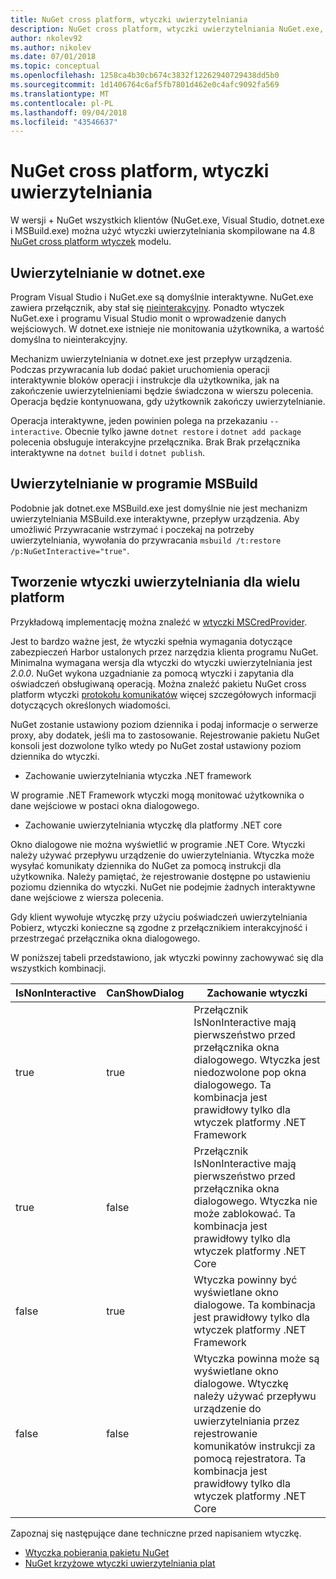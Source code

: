 ```yaml
---
title: NuGet cross platform, wtyczki uwierzytelniania
description: NuGet cross platform, wtyczki uwierzytelniania NuGet.exe, dotnet.exe, msbuild.exe i programu Visual Studio
author: nkolev92
ms.author: nikolev
ms.date: 07/01/2018
ms.topic: conceptual
ms.openlocfilehash: 1258ca4b30cb674c3832f12262940729438dd5b0
ms.sourcegitcommit: 1d1406764c6af5fb7801d462e0c4afc9092fa569
ms.translationtype: MT
ms.contentlocale: pl-PL
ms.lasthandoff: 09/04/2018
ms.locfileid: "43546637"
---
```

# <a name="nuget-cross-platform-authentication-plugin"></a>NuGet cross platform, wtyczki uwierzytelniania

W wersji + NuGet wszystkich klientów (NuGet.exe, Visual Studio, dotnet.exe i MSBuild.exe) można użyć wtyczki uwierzytelniania skompilowane na 4.8 [NuGet cross platform wtyczek](NuGet-Cross-Platform-Plugins.md) modelu.

## <a name="authentication-in-dotnetexe"></a>Uwierzytelnianie w dotnet.exe

Program Visual Studio i NuGet.exe są domyślnie interaktywne. NuGet.exe zawiera przełącznik, aby stał się [nieinterakcyjny](../../tools/nuget-exe-CLI-Reference.md).
Ponadto wtyczek NuGet.exe i programu Visual Studio monit o wprowadzenie danych wejściowych.
W dotnet.exe istnieje nie monitowania użytkownika, a wartość domyślna to nieinterakcyjny.

Mechanizm uwierzytelniania w dotnet.exe jest przepływ urządzenia. Podczas przywracania lub dodać pakiet uruchomienia operacji interaktywnie bloków operacji i instrukcje dla użytkownika, jak na zakończenie uwierzytelnieniami będzie świadczona w wierszu polecenia.
Operacja będzie kontynuowana, gdy użytkownik zakończy uwierzytelnianie.

Operacja interaktywne, jeden powinien polega na przekazaniu `--interactive`.
Obecnie tylko jawne `dotnet restore` i `dotnet add package` polecenia obsługuje interakcyjne przełącznika.
Brak Brak przełącznika interaktywne na `dotnet build` i `dotnet publish`.

## <a name="authentication-in-msbuild"></a>Uwierzytelnianie w programie MSBuild

Podobnie jak dotnet.exe MSBuild.exe jest domyślnie nie jest mechanizm uwierzytelniania MSBuild.exe interaktywne, przepływ urządzenia.
Aby umożliwić Przywracanie wstrzymać i poczekaj na potrzeby uwierzytelniania, wywołania do przywracania `msbuild /t:restore /p:NuGetInteractive="true"`.

## <a name="creating-a-cross-platform-authentication-plugin"></a>Tworzenie wtyczki uwierzytelniania dla wielu platform

Przykładową implementację można znaleźć w [wtyczki MSCredProvider](https://github.com/Microsoft/mscredprovider).

Jest to bardzo ważne jest, że wtyczki spełnia wymagania dotyczące zabezpieczeń Harbor ustalonych przez narzędzia klienta programu NuGet.
Minimalna wymagana wersja dla wtyczki do wtyczki uwierzytelniania jest *2.0.0*.
NuGet wykona uzgadnianie za pomocą wtyczki i zapytania dla oświadczeń obsługiwaną operacją.
Można znaleźć pakietu NuGet cross platform wtyczki [protokołu komunikatów](NuGet-Cross-Platform-Plugins.md#protocol-messages-index) więcej szczegółowych informacji dotyczących określonych wiadomości.

NuGet zostanie ustawiony poziom dziennika i podaj informacje o serwerze proxy, aby dodatek, jeśli ma to zastosowanie.
Rejestrowanie pakietu NuGet konsoli jest dozwolone tylko wtedy po NuGet został ustawiony poziom dziennika do wtyczki.

- Zachowanie uwierzytelniania wtyczka .NET framework

W programie .NET Framework wtyczki mogą monitować użytkownika o dane wejściowe w postaci okna dialogowego.

- Zachowanie uwierzytelniania wtyczkę dla platformy .NET core

Okno dialogowe nie można wyświetlić w programie .NET Core. Wtyczki należy używać przepływu urządzenie do uwierzytelniania.
Wtyczka może wysyłać komunikaty dziennika do NuGet za pomocą instrukcji dla użytkownika.
Należy pamiętać, że rejestrowanie dostępne po ustawieniu poziomu dziennika do wtyczki.
NuGet nie podejmie żadnych interaktywne dane wejściowe z wiersza polecenia.

Gdy klient wywołuje wtyczkę przy użyciu poświadczeń uwierzytelniania Pobierz, wtyczki konieczne są zgodne z przełącznikiem interakcyjność i przestrzegać przełącznika okna dialogowego. 

W poniższej tabeli przedstawiono, jak wtyczki powinny zachowywać się dla wszystkich kombinacji.

| IsNonInteractive | CanShowDialog | Zachowanie wtyczki |
| ---------------- | ------------- | --------------- |
| true | true | Przełącznik IsNonInteractive mają pierwszeństwo przed przełącznika okna dialogowego. Wtyczka jest niedozwolone pop okna dialogowego. Ta kombinacja jest prawidłowy tylko dla wtyczek platformy .NET Framework |
| true | false | Przełącznik IsNonInteractive mają pierwszeństwo przed przełącznika okna dialogowego. Wtyczka nie może zablokować. Ta kombinacja jest prawidłowy tylko dla wtyczek platformy .NET Core |
| false | true | Wtyczka powinny być wyświetlane okno dialogowe. Ta kombinacja jest prawidłowy tylko dla wtyczek platformy .NET Framework |
| false | false | Wtyczka powinna może są wyświetlane okno dialogowe. Wtyczkę należy używać przepływu urządzenie do uwierzytelniania przez rejestrowanie komunikatów instrukcji za pomocą rejestratora. Ta kombinacja jest prawidłowy tylko dla wtyczek platformy .NET Core |

Zapoznaj się następujące dane techniczne przed napisaniem wtyczkę.

- [Wtyczka pobierania pakietu NuGet](https://github.com/NuGet/Home/wiki/NuGet-Package-Download-Plugin)
- [NuGet krzyżowe wtyczki uwierzytelniania plat](https://github.com/NuGet/Home/wiki/NuGet-cross-plat-authentication-plugin)
